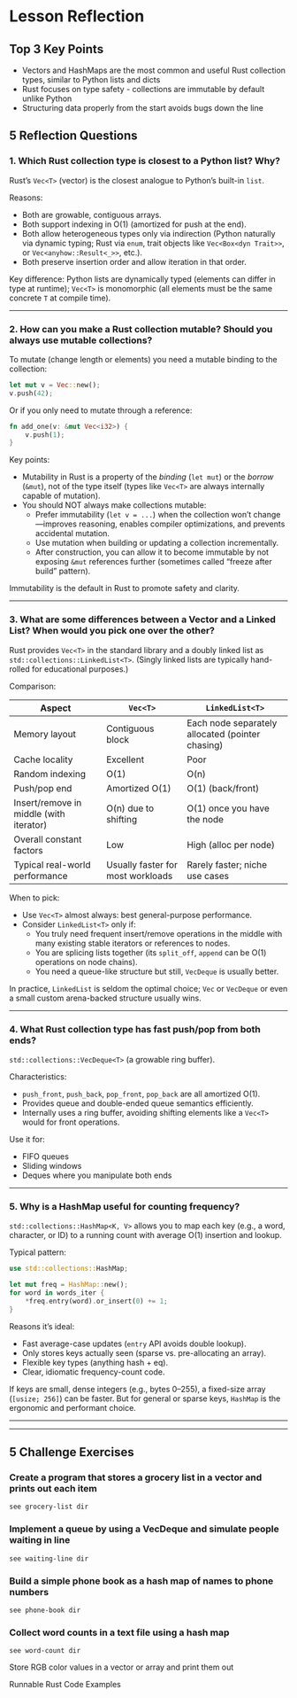 # Lesson Reflection
## Top 3 Key Points

* Vectors and HashMaps are the most common and useful Rust collection types, similar to Python lists and dicts
* Rust focuses on type safety - collections are immutable by default unlike Python
* Structuring data properly from the start avoids bugs down the line

## 5 Reflection Questions

### 1. Which Rust collection type is closest to a Python list? Why?

Rust’s `Vec<T>` (vector) is the closest analogue to Python’s built-in `list`.

Reasons:
- Both are growable, contiguous arrays.
- Both support indexing in O(1) (amortized for push at the end).
- Both allow heterogeneous types only via indirection (Python naturally via dynamic typing; Rust via `enum`, trait objects like `Vec<Box<dyn Trait>>`, or `Vec<anyhow::Result<_>>`, etc.).
- Both preserve insertion order and allow iteration in that order.

Key difference: Python lists are dynamically typed (elements can differ in type at runtime); `Vec<T>` is monomorphic (all elements must be the same concrete `T` at compile time).

---

### 2. How can you make a Rust collection mutable? Should you always use mutable collections?

To mutate (change length or elements) you need a mutable binding to the collection:

```rust
let mut v = Vec::new();
v.push(42);
```

Or if you only need to mutate through a reference:

```rust
fn add_one(v: &mut Vec<i32>) {
    v.push(1);
}
```

Key points:
- Mutability in Rust is a property of the *binding* (`let mut`) or the *borrow* (`&mut`), not of the type itself (types like `Vec<T>` are always internally capable of mutation).
- You should NOT always make collections mutable:
  - Prefer immutability (`let v = ...`) when the collection won’t change—improves reasoning, enables compiler optimizations, and prevents accidental mutation.
  - Use mutation when building or updating a collection incrementally.
  - After construction, you can allow it to become immutable by not exposing `&mut` references further (sometimes called “freeze after build” pattern).

Immutability is the default in Rust to promote safety and clarity.

---

### 3. What are some differences between a Vector and a Linked List? When would you pick one over the other?

Rust provides `Vec<T>` in the standard library and a doubly linked list as `std::collections::LinkedList<T>`. (Singly linked lists are typically hand-rolled for educational purposes.)

Comparison:

| Aspect | `Vec<T>` | `LinkedList<T>` |
|--------|----------|-----------------|
| Memory layout | Contiguous block | Each node separately allocated (pointer chasing) |
| Cache locality | Excellent | Poor |
| Random indexing | O(1) | O(n) |
| Push/pop end | Amortized O(1) | O(1) (back/front) |
| Insert/remove in middle (with iterator) | O(n) due to shifting | O(1) once you have the node |
| Overall constant factors | Low | High (alloc per node) |
| Typical real-world performance | Usually faster for most workloads | Rarely faster; niche use cases |

When to pick:
- Use `Vec<T>` almost always: best general-purpose performance.
- Consider `LinkedList<T>` only if:
  - You truly need frequent insert/remove operations in the middle with many existing stable iterators or references to nodes.
  - You are splicing lists together (its `split_off`, `append` can be O(1) operations on node chains).
  - You need a queue-like structure but still, `VecDeque` is usually better.

In practice, `LinkedList` is seldom the optimal choice; `Vec` or `VecDeque` or even a small custom arena-backed structure usually wins.

---

### 4. What Rust collection type has fast push/pop from both ends?

`std::collections::VecDeque<T>` (a growable ring buffer).

Characteristics:
- `push_front`, `push_back`, `pop_front`, `pop_back` are all amortized O(1).
- Provides queue and double-ended queue semantics efficiently.
- Internally uses a ring buffer, avoiding shifting elements like a `Vec<T>` would for front operations.

Use it for:
- FIFO queues
- Sliding windows
- Deques where you manipulate both ends

---

### 5. Why is a HashMap useful for counting frequency?

`std::collections::HashMap<K, V>` allows you to map each key (e.g., a word, character, or ID) to a running count with average O(1) insertion and lookup.

Typical pattern:

```rust
use std::collections::HashMap;

let mut freq = HashMap::new();
for word in words_iter {
    *freq.entry(word).or_insert(0) += 1;
}
```

Reasons it’s ideal:
- Fast average-case updates (`entry` API avoids double lookup).
- Only stores keys actually seen (sparse vs. pre-allocating an array).
- Flexible key types (anything hash + eq).
- Clear, idiomatic frequency-count code.

If keys are small, dense integers (e.g., bytes 0–255), a fixed-size array (`[usize; 256]`) can be faster. But for general or sparse keys, `HashMap` is the ergonomic and performant choice.

----
----


## 5 Challenge Exercises

### Create a program that stores a grocery list in a vector and prints out each item
    see grocery-list dir

### Implement a queue by using a VecDeque and simulate people waiting in line
    see waiting-line dir

### Build a simple phone book as a hash map of names to phone numbers
    see phone-book dir

### Collect word counts in a text file using a hash map
    see word-count dir

Store RGB color values in a vector or array and print them out

Runnable Rust Code Examples